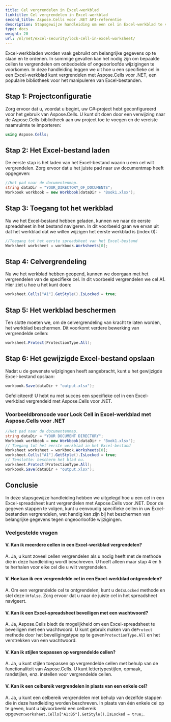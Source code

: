 ```yaml
---
title: Cel vergrendelen in Excel-werkblad
linktitle: Cel vergrendelen in Excel-werkblad
second_title: Aspose.Cells voor .NET API-referentie
description: Stapsgewijze handleiding om een cel in Excel-werkblad te vergrendelen met Aspose.Cells voor .NET.
type: docs
weight: 20
url: /nl/net/excel-security/lock-cell-in-excel-worksheet/
---
```

Excel-werkbladen worden vaak gebruikt om belangrijke gegevens op te slaan en te ordenen. In sommige gevallen kan het nodig zijn om bepaalde cellen te vergrendelen om onbedoelde of ongeoorloofde wijzigingen te voorkomen. In deze handleiding leggen we uit hoe u een specifieke cel in een Excel-werkblad kunt vergrendelen met Aspose.Cells voor .NET, een populaire bibliotheek voor het manipuleren van Excel-bestanden.

## Stap 1: Projectconfiguratie

Zorg ervoor dat u, voordat u begint, uw C#-project hebt geconfigureerd voor het gebruik van Aspose.Cells. U kunt dit doen door een verwijzing naar de Aspose.Cells-bibliotheek aan uw project toe te voegen en de vereiste naamruimte te importeren:

```csharp
using Aspose.Cells;
```

## Stap 2: Het Excel-bestand laden

De eerste stap is het laden van het Excel-bestand waarin u een cel wilt vergrendelen. Zorg ervoor dat u het juiste pad naar uw documentmap heeft opgegeven:

```csharp
//Het pad naar de documentenmap.
string dataDir = "YOUR_DIRECTORY_OF_DOCUMENTS";
Workbook workbook = new Workbook(dataDir + "Book1.xlsx");
```

## Stap 3: Toegang tot het werkblad

Nu we het Excel-bestand hebben geladen, kunnen we naar de eerste spreadsheet in het bestand navigeren. In dit voorbeeld gaan we ervan uit dat het werkblad dat we willen wijzigen het eerste werkblad is (index 0):

```csharp
//Toegang tot het eerste spreadsheet van het Excel-bestand
Worksheet worksheet = workbook.Worksheets[0];
```

## Stap 4: Celvergrendeling

Nu we het werkblad hebben geopend, kunnen we doorgaan met het vergrendelen van de specifieke cel. In dit voorbeeld vergrendelen we cel A1. Hier ziet u hoe u het kunt doen:

```csharp
worksheet.Cells["A1"].GetStyle().IsLocked = true;
```

## Stap 5: Het werkblad beschermen

Ten slotte moeten we, om de celvergrendeling van kracht te laten worden, het werkblad beschermen. Dit voorkomt verdere bewerking van vergrendelde cellen:

```csharp
worksheet.Protect(ProtectionType.All);
```

## Stap 6: Het gewijzigde Excel-bestand opslaan

Nadat u de gewenste wijzigingen heeft aangebracht, kunt u het gewijzigde Excel-bestand opslaan:

```csharp
workbook.Save(dataDir + "output.xlsx");
```

Gefeliciteerd! U hebt nu met succes een specifieke cel in een Excel-werkblad vergrendeld met Aspose.Cells voor .NET.

### Voorbeeldbroncode voor Lock Cell in Excel-werkblad met Aspose.Cells voor .NET 
```csharp
//Het pad naar de documentenmap.
string dataDir = "YOUR DOCUMENT DIRECTORY";
Workbook workbook = new Workbook(dataDir + "Book1.xlsx");
// Toegang tot het eerste werkblad in het Excel-bestand
Worksheet worksheet = workbook.Worksheets[0];
worksheet.Cells["A1"].GetStyle().IsLocked = true;
// Tenslotte: bescherm het blad nu.
worksheet.Protect(ProtectionType.All);
workbook.Save(dataDir + "output.xlsx");
```

## Conclusie

In deze stapsgewijze handleiding hebben we uitgelegd hoe u een cel in een Excel-spreadsheet kunt vergrendelen met Aspose.Cells voor .NET. Door de gegeven stappen te volgen, kunt u eenvoudig specifieke cellen in uw Excel-bestanden vergrendelen, wat handig kan zijn bij het beschermen van belangrijke gegevens tegen ongeoorloofde wijzigingen.

### Veelgestelde vragen

#### V. Kan ik meerdere cellen in een Excel-werkblad vergrendelen?
	 
A. Ja, u kunt zoveel cellen vergrendelen als u nodig heeft met de methode die in deze handleiding wordt beschreven. U hoeft alleen maar stap 4 en 5 te herhalen voor elke cel die u wilt vergrendelen.

#### V. Hoe kan ik een vergrendelde cel in een Excel-werkblad ontgrendelen?

A.  Om een vergrendelde cel te ontgrendelen, kunt u de`IsLocked` methode en stel deze in`false`. Zorg ervoor dat u naar de juiste cel in het spreadsheet navigeert.

#### V. Kan ik een Excel-spreadsheet beveiligen met een wachtwoord?

A.  Ja, Aspose.Cells biedt de mogelijkheid om een Excel-spreadsheet te beveiligen met een wachtwoord. U kunt gebruik maken van de`Protect` methode door het beveiligingstype op te geven`ProtectionType.All` en het verstrekken van een wachtwoord.

#### V. Kan ik stijlen toepassen op vergrendelde cellen?

A. Ja, u kunt stijlen toepassen op vergrendelde cellen met behulp van de functionaliteit van Aspose.Cells. U kunt lettertypestijlen, opmaak, randstijlen, enz. instellen voor vergrendelde cellen.

#### V. Kan ik een celbereik vergrendelen in plaats van een enkele cel?

A.  Ja, u kunt een celbereik vergrendelen met behulp van dezelfde stappen die in deze handleiding worden beschreven. In plaats van één enkele cel op te geven, kunt u bijvoorbeeld een celbereik opgeven:`worksheet.Cells["A1:B5"].GetStyle().IsLocked = true;`.